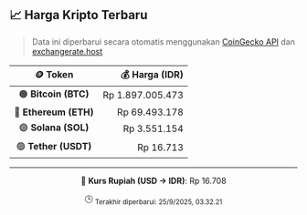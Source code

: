 

<!-- HARGA_KRIPTO -->
## 📈 Harga Kripto Terbaru

> Data ini diperbarui secara otomatis menggunakan [CoinGecko API](https://www.coingecko.com/) dan [exchangerate.host](https://exchangerate.host/)

<div align="center">

| 🪙 Token | 💰 Harga (IDR) |
|:------:|---------------:|
| 🟠 **Bitcoin (BTC)**   | Rp 1.897.005.473 |
| 🔵 **Ethereum (ETH)**  | Rp 69.493.178 |
| 🟣 **Solana (SOL)**    | Rp 3.551.154 |
| 🟢 **Tether (USDT)**   | Rp 16.713 |

---

💱 **Kurs Rupiah (USD → IDR)**: Rp 16.708

🕒 <sub>Terakhir diperbarui: 25/9/2025, 03.32.21</sub>

</div>
<!-- /HARGA_KRIPTO -->